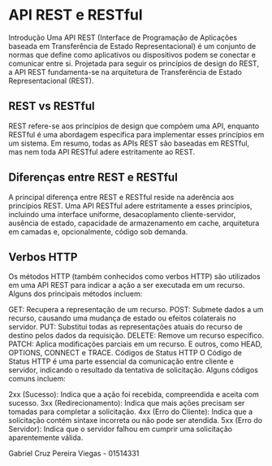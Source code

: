 # API REST e RESTful
Introdução
Uma API REST (Interface de Programação de Aplicações baseada em Transferência de Estado Representacional) é um conjunto de normas que define como aplicativos ou dispositivos podem se conectar e comunicar entre si. Projetada para seguir os princípios de design do REST, a API REST fundamenta-se na arquitetura de Transferência de Estado Representacional (REST).

## REST vs RESTful
REST refere-se aos princípios de design que compõem uma API, enquanto RESTful é uma abordagem específica para implementar esses princípios em um sistema. Em resumo, todas as APIs REST são baseadas em RESTful, mas nem toda API RESTful adere estritamente ao REST.

## Diferenças entre REST e RESTful
A principal diferença entre REST e RESTful reside na aderência aos princípios REST. Uma API RESTful adere estritamente a esses princípios, incluindo uma interface uniforme, desacoplamento cliente-servidor, ausência de estado, capacidade de armazenamento em cache, arquitetura em camadas e, opcionalmente, código sob demanda.

## Verbos HTTP
Os métodos HTTP (também conhecidos como verbos HTTP) são utilizados em uma API REST para indicar a ação a ser executada em um recurso. Alguns dos principais métodos incluem:

GET: Recupera a representação de um recurso.
POST: Submete dados a um recurso, causando uma mudança de estado ou efeitos colaterais no servidor.
PUT: Substitui todas as representações atuais do recurso de destino pelos dados da requisição.
DELETE: Remove um recurso específico.
PATCH: Aplica modificações parciais em um recurso.
E outros, como HEAD, OPTIONS, CONNECT e TRACE.
Códigos de Status HTTP
O Código de Status HTTP é uma parte essencial da comunicação entre cliente e servidor, indicando o resultado da tentativa de solicitação. Alguns códigos comuns incluem:

2xx (Sucesso): Indica que a ação foi recebida, compreendida e aceita com sucesso.
3xx (Redirecionamento): Indica que mais ações precisam ser tomadas para completar a solicitação.
4xx (Erro do Cliente): Indica que a solicitação contém sintaxe incorreta ou não pode ser atendida.
5xx (Erro do Servidor): Indica que o servidor falhou em cumprir uma solicitação aparentemente válida.

Gabriel Cruz Pereira Viegas - 01514331
